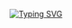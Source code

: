 <center>

[![Typing SVG](https://readme-typing-svg.herokuapp.com?font=Fira+Code&pause=1000&width=435&lines=%F0%9F%91%8B+Hello%2C+I%E2%80%99m+Tree-J;%F0%9F%8C%B1+I%E2%80%99m+currently+learning+JAVA)](https://git.io/typing-svg)
</center>
